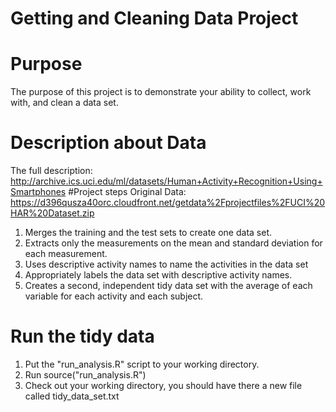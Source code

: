 # Getting and Cleaning Data Project
# Purpose
The purpose of this project is to demonstrate your ability to collect, work with, and clean a data set.
# Description about Data
The full description:  http://archive.ics.uci.edu/ml/datasets/Human+Activity+Recognition+Using+Smartphones
#Project steps
Original Data: https://d396qusza40orc.cloudfront.net/getdata%2Fprojectfiles%2FUCI%20HAR%20Dataset.zip
1. Merges the training and the test sets to create one data set.
2. Extracts only the measurements on the mean and standard deviation for each measurement.
3. Uses descriptive activity names to name the activities in the data set
4. Appropriately labels the data set with descriptive activity names.
5. Creates a second, independent tidy data set with the average of each variable for each activity and each subject.
# Run the tidy data
1. Put the "run_analysis.R" script to your working directory.
2. Run source("run_analysis.R")
3. Check out your working directory, you should have there a new file called tidy_data_set.txt

